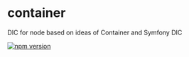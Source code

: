 # container
DIC for node based on ideas of Container and Symfony DIC

[![npm version](http://img.shields.io/npm/v/pimple-dic.svg)](https://npmjs.org/package/pimple-dic)
